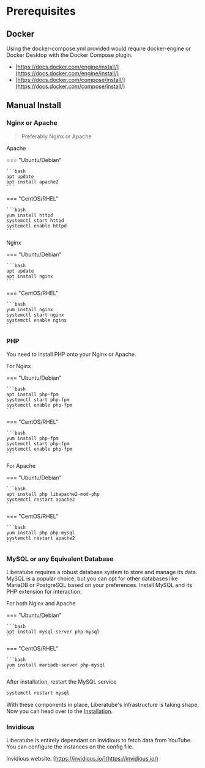 # Prerequisites

## Docker

Using the docker-compose.yml provided would require docker-engine or Docker Desktop with the Docker Compose plugin.

- [https://docs.docker.com/engine/install/](https://docs.docker.com/engine/install/)
- [https://docs.docker.com/compose/install/](https://docs.docker.com/compose/install/)

## Manual Install

### **Nginx or Apache**

> Preferably Nginx or Apache

Apache

=== "Ubuntu/Debian"

    ```bash
    apt update
    apt install apache2
    ```

=== "CentOS/RHEL"

    ```bash
    yum install httpd
    systemctl start httpd
    systemctl enable httpd
    ```

Nginx

=== "Ubuntu/Debian"

    ```bash
    apt update
    apt install nginx
    ```

=== "CentOS/RHEL"

    ```bash
    yum install nginx
    systemctl start nginx
    systemctl enable nginx
    ```

### **PHP**

You need to install PHP onto your Nginx or Apache.

For Nginx

=== "Ubuntu/Debian"

    ```bash
    apt install php-fpm
    systemctl start php-fpm
    systemctl enable php-fpm
    ```

=== "CentOS/RHEL"

    ```bash
    yum install php-fpm
    systemctl start php-fpm
    systemctl enable php-fpm
    ```

For Apache

=== "Ubuntu/Debian"

    ```bash
    apt install php libapache2-mod-php
    systemctl restart apache2
    ```

=== "CentOS/RHEL"

    ```bash
    yum install php php-mysql
    systemctl restart apache2
    ```

### **MySQL or any Equivalent Database**

Liberatube requires a robust database system to store and manage its data. MySQL is a popular choice, but you can opt for other databases like MariaDB or PostgreSQL based on your preferences. Install MySQL and its PHP extension for interaction:

For both Nginx and Apache

=== "Ubuntu/Debian"

    ```bash
    apt install mysql-server php-mysql
    ```

=== "CentOS/RHEL"

    ```bash
    yum install mariadb-server php-mysql
    ```

After installation, restart the MySQL service

```bash
systemctl restart mysql
```

With these components in place, Liberatube's infrastructure is taking shape, Now you can head over to the [Installation](2.installation.md).

### **Invidious**

Liberatube is entirely dependant on Invidious to fetch data from YouTube. You can configure the instances on the config file.

Invidious website: [https://invidious.io/](https://invidious.io/)
